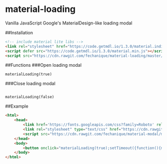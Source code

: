 # material-loading
Vanilla JavaScript Google's MaterialDesign-like loading modal

##Installation
```html
<!-- include material lite libs -->
<link rel="stylesheet" href="https://code.getmdl.io/1.3.0/material.indigo-pink.min.css">
<script defer src="https://code.getmdl.io/1.3.0/material.min.js"></script>
<script src="https://cdn.rawgit.com/fechanique/material-loading/master/material-loading.js"></script>
```
##Functions
###Open loading modal
```javscript
materialLoading(true)
```

###Close loading modal
```javscript

materialLoading(false)
```

##Example
```html
<html>
	<head>
		<link href='https://fonts.googleapis.com/css?family=Roboto' rel='stylesheet' type='text/css'>
		<link rel="stylesheet" type="text/css" href="https://cdn.rawgit.com/fechanique/material-modal/master/material-modal.css">
		<script src="https://cdn.rawgit.com/fechanique/material-modal/master/material-modal.js"></script>
	</head>
	<body>
		<button onclick="materialLoading(true);setTimeout({function(){materialLoading(false)}},3000)">Open loading modal</button>
	</body>
</html>
```
